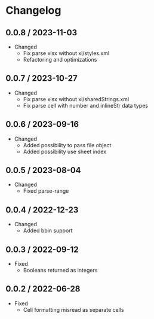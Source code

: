 # Changelog

0.0.8 / 2023-11-03
------------------
- Changed
    - Fix parse xlsx without xl/styles.xml
    - Refactoring and optimizations

0.0.7 / 2023-10-27
------------------
- Changed
    - Fix parse xlsx without xl/sharedStrings.xml
    - Fix parse cell with number and inlineStr data types

0.0.6 / 2023-09-16
------------------
- Changed
    - Added possibility to pass file object
    - Added possibility use sheet index

0.0.5 / 2023-08-04
------------------
- Changed
    - Fixed parse-range

0.0.4 / 2022-12-23
------------------
- Changed
    - Added bbin support


0.0.3 / 2022-09-12
------------------
- Fixed 
    - Booleans returned as integers


0.0.2 / 2022-06-28
------------------
- Fixed
    - Cell formatting misread as separate cells
